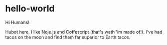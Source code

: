 # hello-world
Hi Humans!

Hubot here, I like Noje.js and Coffescript (that's wath 'im made of!).
I've had tacos on the moon and find them far superior to Earth tacos.
  

